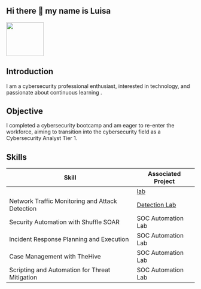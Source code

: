 ## Hi there 👋 my name is Luisa 
<a href="https://www.linkedin.com/in/luisa-bowie-a8975784/" ><img src="https://upload.wikimedia.org/wikipedia/commons/a/aa/LinkedIn_2021.svg" width="100" height="90" ></a>

## Introduction
I am a cybersecurity professional enthusiast, interested in technology, and passionate about continuous learning .

## Objective
I completed a cybersecurity bootcamp and am eager to re-enter the workforce, aiming to transition into the cybersecurity field as a Cybersecurity Analyst Tier 1.

## Skills
| Skill                                         | Associated Project         |
|-----------------------------------------------|----------------------------|
|         | <a href="https://google.com">lab</a>|
| Network Traffic Monitoring and Attack Detection | <a href="https://google.com">Detection Lab</a>|
| Security Automation with Shuffle SOAR         | SOC Automation Lab|
| Incident Response Planning and Execution      | SOC Automation Lab|
| Case Management with TheHive                  | SOC Automation Lab|
| Scripting and Automation for Threat Mitigation | SOC Automation Lab|



<!--
**Tala101/Tala101** is a ✨ _special_ ✨ repository because its `README.md` (this file) appears on your GitHub profile.

Here are some ideas to get you started:

- 🔭 I’m currently working on ...
- 🌱 I’m currently learning ...
- 👯 I’m looking to collaborate on ...
- 🤔 I’m looking for help with ...
- 💬 Ask me about ...
- 📫 How to reach me: ...
- 😄 Pronouns: ...
- ⚡ Fun fact: ...
-->
